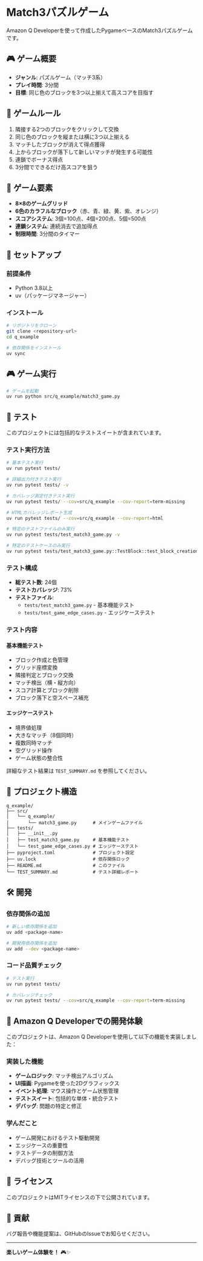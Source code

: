 # Match3パズルゲーム

Amazon Q Developerを使って作成したPygameベースのMatch3パズルゲームです。

## 🎮 ゲーム概要

- **ジャンル**: パズルゲーム（マッチ3系）
- **プレイ時間**: 3分間
- **目標**: 同じ色のブロックを3つ以上揃えて高スコアを目指す

## 🎯 ゲームルール

1. 隣接する2つのブロックをクリックして交換
2. 同じ色のブロックを縦または横に3つ以上揃える
3. マッチしたブロックが消えて得点獲得
4. 上からブロックが落下して新しいマッチが発生する可能性
5. 連鎖でボーナス得点
6. 3分間でできるだけ高スコアを狙う

## 🎨 ゲーム要素

- **8×8のゲームグリッド**
- **6色のカラフルなブロック**（赤、青、緑、黄、紫、オレンジ）
- **スコアシステム**: 3個=100点、4個=200点、5個=500点
- **連鎖システム**: 連続消去で追加得点
- **制限時間**: 3分間のタイマー

## 🚀 セットアップ

### 前提条件
- Python 3.8以上
- uv（パッケージマネージャー）

### インストール

```bash
# リポジトリをクローン
git clone <repository-url>
cd q_example

# 依存関係をインストール
uv sync
```

## 🎮 ゲーム実行

```bash
# ゲームを起動
uv run python src/q_example/match3_game.py
```

## 🧪 テスト

このプロジェクトには包括的なテストスイートが含まれています。

### テスト実行方法

```bash
# 基本テスト実行
uv run pytest tests/

# 詳細出力付きテスト実行
uv run pytest tests/ -v

# カバレッジ測定付きテスト実行
uv run pytest tests/ --cov=src/q_example --cov-report=term-missing

# HTMLカバレッジレポート生成
uv run pytest tests/ --cov=src/q_example --cov-report=html

# 特定のテストファイルのみ実行
uv run pytest tests/test_match3_game.py -v

# 特定のテストケースのみ実行
uv run pytest tests/test_match3_game.py::TestBlock::test_block_creation -v
```

### テスト構成

- **総テスト数**: 24個
- **テストカバレッジ**: 73%
- **テストファイル**:
  - `tests/test_match3_game.py` - 基本機能テスト
  - `tests/test_game_edge_cases.py` - エッジケーステスト

### テスト内容

#### 基本機能テスト
- ブロック作成と色管理
- グリッド座標変換
- 隣接判定とブロック交換
- マッチ検出（横・縦方向）
- スコア計算とブロック削除
- ブロック落下と空スペース補充

#### エッジケーステスト
- 境界値処理
- 大きなマッチ（8個同時）
- 複数同時マッチ
- 空グリッド操作
- ゲーム状態の整合性

詳細なテスト結果は `TEST_SUMMARY.md` を参照してください。

## 📁 プロジェクト構造

```
q_example/
├── src/
│   └── q_example/
│       └── match3_game.py      # メインゲームファイル
├── tests/
│   ├── __init__.py
│   ├── test_match3_game.py     # 基本機能テスト
│   └── test_game_edge_cases.py # エッジケーステスト
├── pyproject.toml              # プロジェクト設定
├── uv.lock                     # 依存関係ロック
├── README.md                   # このファイル
└── TEST_SUMMARY.md             # テスト詳細レポート
```

## 🛠️ 開発

### 依存関係の追加

```bash
# 新しい依存関係を追加
uv add <package-name>

# 開発用依存関係を追加
uv add --dev <package-name>
```

### コード品質チェック

```bash
# テスト実行
uv run pytest tests/

# カバレッジチェック
uv run pytest tests/ --cov=src/q_example --cov-report=term-missing
```

## 🎯 Amazon Q Developerでの開発体験

このプロジェクトは、Amazon Q Developerを使用して以下の機能を実装しました：

### 実装した機能
- **ゲームロジック**: マッチ検出アルゴリズム
- **UI描画**: Pygameを使った2Dグラフィックス
- **イベント処理**: マウス操作とゲーム状態管理
- **テストスイート**: 包括的な単体・統合テスト
- **デバッグ**: 問題の特定と修正

### 学んだこと
- ゲーム開発におけるテスト駆動開発
- エッジケースの重要性
- テストデータの制御方法
- デバッグ技術とツールの活用

## 📝 ライセンス

このプロジェクトはMITライセンスの下で公開されています。

## 🤝 貢献

バグ報告や機能提案は、GitHubのIssueでお知らせください。

---

**楽しいゲーム体験を！** 🎮✨
